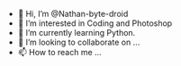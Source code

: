 - 👋 Hi, I’m @Nathan-byte-droid
- 👀 I’m interested in Coding and Photoshop
- 🌱 I’m currently learning Python.
- 💞️ I’m looking to collaborate on ...
- 📫 How to reach me ...

<!---
Nathan-byte-droid/Nathan-byte-droid is a ✨ special ✨ repository because its `README.md` (this file) appears on your GitHub profile.
You can click the Preview link to take a look at your changes.
--->
